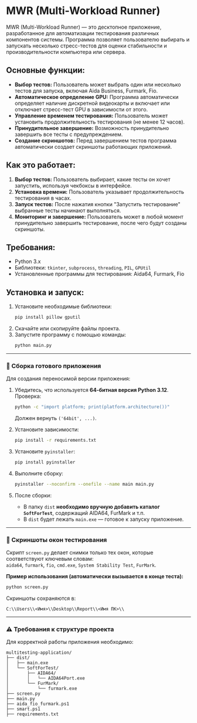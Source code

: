 # MWR (Multi-Workload Runner)

MWR (Multi-Workload Runner) — это десктопное приложение, разработанное для автоматизации тестирования различных компонентов системы. Программа позволяет пользователю выбирать и запускать несколько стресс-тестов для оценки стабильности и производительности компьютера или сервера.

## Основные функции:

- **Выбор тестов:** Пользователь может выбрать один или несколько тестов для запуска, включая Aida Business, Furmark, Fio.
- **Автоматическое определение GPU:** Программа автоматически определяет наличие дискретной видеокарты и включает или отключает стресс-тест GPU в зависимости от этого.
- **Управление временем тестирования:** Пользователь может установить продолжительность тестирования (не менее 12 часов).
- **Принудительное завершение:** Возможность принудительно завершить все тесты с предупреждением.
- **Создание скриншотов:** Перед завершением тестов программа автоматически создает скриншоты работающих приложений.

## Как это работает:

1. **Выбор тестов:** Пользователь выбирает, какие тесты он хочет запустить, используя чекбоксы в интерфейсе.
2. **Установка времени:** Пользователь указывает продолжительность тестирования в часах.
3. **Запуск тестов:** После нажатия кнопки "Запустить тестирование" выбранные тесты начинают выполняться.
4. **Мониторинг и завершение:** Пользователь может в любой момент принудительно завершить тестирование, после чего будут созданы скриншоты.

## Требования:

- Python 3.x
- Библиотеки: `tkinter`, `subprocess`, `threading`, `PIL`, `GPUtil`
- Установленные программы для тестирования: Aida64, Furmark, Fio

## Установка и запуск:

1. Установите необходимые библиотеки:
   ```bash
   pip install pillow gputil
   ```
2. Скачайте или скопируйте файлы проекта.
3. Запустите программу с помощью команды:
   ```bash
   python main.py
   ```

---

### 🚀 Сборка готового приложения

Для создания переносимой версии приложения:

1. Убедитесь, что используется **64-битная версия Python 3.12**.  
   Проверка:
   ```bash
   python -c "import platform; print(platform.architecture())"
   ```
   Должен вернуть `('64bit', ...)`.

2. Установите зависимости:
   ```bash
   pip install -r requirements.txt
   ```

3. Установите `pyinstaller`:
   ```bash
   pip install pyinstaller
   ```

4. Выполните сборку:
   ```bash
   pyinstaller --noconfirm --onefile --name main main.py
   ```

5. После сборки:
   - В папку `dist` **необходимо вручную добавить каталог `SoftForTest`**, содержащий AIDA64, FurMark и т.п.
   - В `dist` будет лежать `main.exe` — готовое к запуску приложение.

---

### 📸 Скриншоты окон тестирования

Скрипт `screen.py` делает снимки только тех окон, которые соответствуют ключевым словам:  
`aida64`, `furmark`, `fio`, `cmd.exe`, `System Stability Test`, `FurMark`.

**Пример использования (автоматически вызывается в конце теста):**
```bash
python screen.py
```

Скриншоты сохраняются в:
```
C:\\Users\\<Имя>\\Desktop\\Report\\<Имя ПК>\\
```

---

### ⚠️ Требования к структуре проекта

Для корректной работы приложения необходимо:

```
multitesting-application/
├── dist/
│   ├── main.exe
│   └── SoftForTest/
│       ├── AIDA64/
│       │   └── AIDA64Port.exe
│       └── FurMark/
│           └── furmark.exe
├── screen.py
├── main.py
├── aida_fio_furmark.ps1
├── smart.ps1
├── requirements.txt
```
